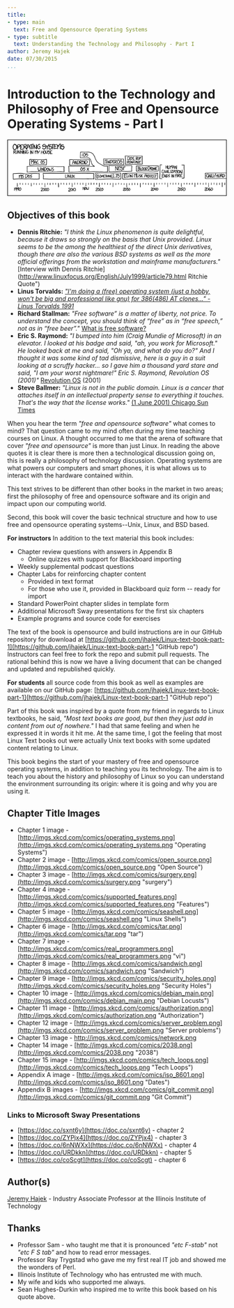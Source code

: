 ```yaml
---
title:
- type: main
  text: Free and Opensource Operating Systems
- type: subtitle
  text: Understanding the Technology and Philosophy - Part I
author: Jeremy Hajek
date: 07/30/2015
...
```


# Introduction to the Technology and Philosophy of Free and Opensource Operating Systems - Part I

![*One of the survivors, poking around in the ruins with the point of a spear, uncovers a singed photo of Richard Stallman. They stare in silence. "This," one of them finally says, "This is a man who BELIEVED in something."*](images/Chapter-Header/Chapter-01/operating_systems.png "Operating Systems")

## Objectives of this book
 
  *  __Dennis Ritchie:__ *"I think the Linux phenomenon is quite delightful, because it draws so strongly on the basis that Unix provided. Linux seems to be the among the healthiest of the direct Unix derivatives, though there are also the various BSD systems as well as the more official offerings from the workstation and mainframe manufacturers."* [Interview with Dennis Ritchie](http://www.linuxfocus.org/English/July1999/article79.html Ritchie Quote")
  *  __Linus Torvalds:__  [*"I'm doing a (free) operating system (just a hobby, won't be big and professional like gnu) for 386(486) AT clones..." - Linus Torvalds 1991*](https://groups.google.com/forum/?hl=en#!msg/comp.os.minix/dlNtH7RRrGA/SwRavCzVE7gJ "Initial Post About Linux.")
  * __Richard Stallman:__ *"Free software” is a matter of liberty, not price. To understand the concept, you should think of “free” as in “free speech,” not as in “free beer”."* [What is free software?](https://www.gnu.org/philosophy/free-sw.html "Free Software") 
  * __Eric S. Raymond:__ *"I bumped into him (Craig Mundie of Microsoft) in an elevator. I looked at his badge and said, "ah, you work for Microsoft." He looked back at me and said, "Oh ya, and what do you do?" And I thought it was some kind of tad dismissive, here is a guy in a suit looking at a scruffy hacker... so I gave him a thousand yard stare and said, "I am your worst nightmare!" Eric S. Raymond, Revolution OS (2001)"* [Revolution OS](http://revolution-os.com/ "Revolution OS") (2001)
  * __Steve Ballmer:__ *"Linux is not in the public domain. Linux is a cancer that attaches itself in an intellectual property sense to everything it touches. That's the way that the license works."*  [(1 June 2001) Chicago Sun Times](https://web.archive.org/web/20011108013601/http://www.suntimes.com/output/tech/cst-fin-micro01.html "Steve Ballmer calls Linux a cancer")

  When you hear the term *"free and opensource software"* what comes to mind?  That question came to my mind often during my time teaching courses on Linux.  A thought occurred to me that the arena of software that cover *"free and opensource"* is more than just Linux.  In reading the above quotes it is clear there is more then a technological discussion going on, this is really a philosophy of technology discussion.  Operating systems are what powers our computers and smart phones, it is what allows us to interact with the hardware contained within. 
  
  This text strives to be different than other books in the market in two areas;  first the philosophy of free and opensource software and its origin and impact upon our computing world.  
  
  Second, this book will cover the basic technical structure and how to use free and opensource operating systems--Unix, Linux, and BSD based.      
  
  __For instructors__ In addition to the text material this book includes:

  *  Chapter review questions with answers in Appendix B
     + Online quizzes with support for Blackboard importing 
  *  Weekly supplemental podcast questions
  *  Chapter Labs for reinforcing chapter content
     + Provided in text format
     + For those who use it, provided in Blackboard quiz form -- ready for import
  * Standard PowerPoint chapter slides in template form
  * Additional Microsoft Sway presentations for the first six chapters   
  * Example programs and source code for exercises
   
  The text of the book is opensource and build instructions are in our GitHub repository for download at [https://github.com/jhajek/Linux-text-book-part-1](https://github.com/jhajek/Linux-text-book-part-1 "GitHub repo")  Instructors can feel free to fork the repo and submit pull requests.  The rational behind this is now we have a living document that can be changed and updated and republished quickly.  

 __For students__ all source code from this book as well as examples are available on our GitHub page: [https://github.com/jhajek/Linux-text-book-part-1](https://github.com/jhajek/Linux-text-book-part-1 "GitHub repo") 

  Part of this book was inspired by a quote from my friend in regards to Linux textbooks, he said, *"Most text books are good, but then they just add in content from out of nowhere."* I had that same feeling and when he expressed it in words it hit me.  At the same time, I got the feeling that most Linux Text books out were actually Unix text books with some updated content relating to Linux.

  This book begins the start of your mastery of free and opensource operating systems, in addition to teaching you its technology. The aim is to teach you about the history and philosophy of Linux so you can understand the environment surrounding its origin: where it is going and why you are using it. 
   
## Chapter Title Images
  
 * Chapter 1 image - [http://imgs.xkcd.com/comics/operating_systems.png](http://imgs.xkcd.com/comics/operating_systems.png "Operating Systems")
 * Chapter 2 image - [http://imgs.xkcd.com/comics/open_source.png](http://imgs.xkcd.com/comics/open_source.png "Open Source")
 * Chapter 3 image - [http://imgs.xkcd.com/comics/surgery.png](http://imgs.xkcd.com/comics/surgery.png "surgery")
 * Chapter 4 image - [http://imgs.xkcd.com/comics/supported_features.png](http://imgs.xkcd.com/comics/supported_features.png "Features")
 * Chapter 5 image - [http://imgs.xkcd.com/comics/seashell.png](http://imgs.xkcd.com/comics/seashell.png  "Linux Shells")
 * Chapter 6 image - [http://imgs.xkcd.com/comics/tar.png](http://imgs.xkcd.com/comics/tar.png "tar")
 * Chapter 7 image - [http://imgs.xkcd.com/comics/real_programmers.png](http://imgs.xkcd.com/comics/real_programmers.png "vi")
 * Chapter 8 image - [http://imgs.xkcd.com/comics/sandwich.png](http://imgs.xkcd.com/comics/sandwich.png "Sandwich")
 * Chapter 9 image - [http://imgs.xkcd.com/comics/security_holes.png](http://imgs.xkcd.com/comics/security_holes.png "Security Holes")
 * Chapter 10 image - [http://imgs.xkcd.com/comics/debian_main.png](http://imgs.xkcd.com/comics/debian_main.png "Debian Locusts")
 * Chapter 11 image - [http://imgs.xkcd.com/comics/authorization.png](http://imgs.xkcd.com/comics/authorization.png "Authorization")
 * Chapter 12 image - [http://imgs.xkcd.com/comics/server_problem.png](http://imgs.xkcd.com/comics/server_problem.png "Server problems")
 * Chapter 13 image - [http://imgs.xkcd.com/comics/network.png ](http://imgs.xkcd.com/comics/network.png  "Aquarium")
 * Chapter 14 image - [http://imgs.xkcd.com/comics/2038.png](http://imgs.xkcd.com/comics/2038.png "2038")
 * Chapter 15 image - [http://imgs.xkcd.com/comics/tech_loops.png](http://imgs.xkcd.com/comics/tech_loops.png "Tech Loops")
 * Appendix A image - [http://imgs.xkcd.com/comics/iso_8601.png](http://imgs.xkcd.com/comics/iso_8601.png  "Dates")
 * Appendix B images - [http://imgs.xkcd.com/comics/git_commit.png](http://imgs.xkcd.com/comics/git_commit.png  "Git Commit")

### Links to Microsoft Sway Presentations

 * [https://doc.co/sxnt6y](https://doc.co/sxnt6y) - chapter 2
 * [https://doc.co/ZYPjx4](https://doc.co/ZYPjx4) - chapter 3
 * [https://doc.co/6nNWXx](https://doc.co/6nNWXx) - chapter 4
 * [https://doc.co/URDkkn](https://doc.co/URDkkn) - chapter 5
 * [https://doc.co/coScgt](https://doc.co/coScgt) - chapter 6

## Author(s)

[Jeremy Hajek](https://appliedtech.iit.edu/people/jeremy-hajek "Jeremy Hajek") - Industry Associate Professor at the Illinois Institute of Technology 

## Thanks 

* Professor Sam - who taught me that it is pronounced *"etc F-stab"* not *"etc F S tab"* and how to read error messages. 
* Professor Ray Trygstad who gave me my first real IT job and showed me the wonders of Perl.
* Illinois Institute of Technology who has entrusted me with much.
* My wife and kids who supported me always.
* Sean Hughes-Durkin who inspired me to write this book based on his quote above.

